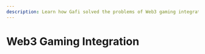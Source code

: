 ```yaml
---
description: Learn how Gafi solved the problems of Web3 gaming integration.
---
```


# Web3 Gaming Integration

